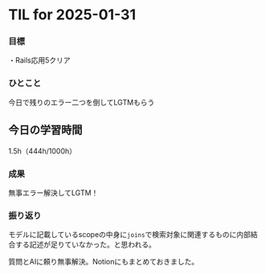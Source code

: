# TIL for 2025-01-31

### 目標

・Rails応用5クリア

### ひとこと

今日で残りのエラー二つを倒してLGTMもらう


## 今日の学習時間

1.5h（444h/1000h）


### 成果

無事エラー解決してLGTM！

### 振り返り

モデルに記載しているscopeの中身に```joins```で検索対象に関連するものに内部結合する記述が足りていなかった。と思われる。

質問とAIに頼り無事解決。Notionにもまとめておきました。


